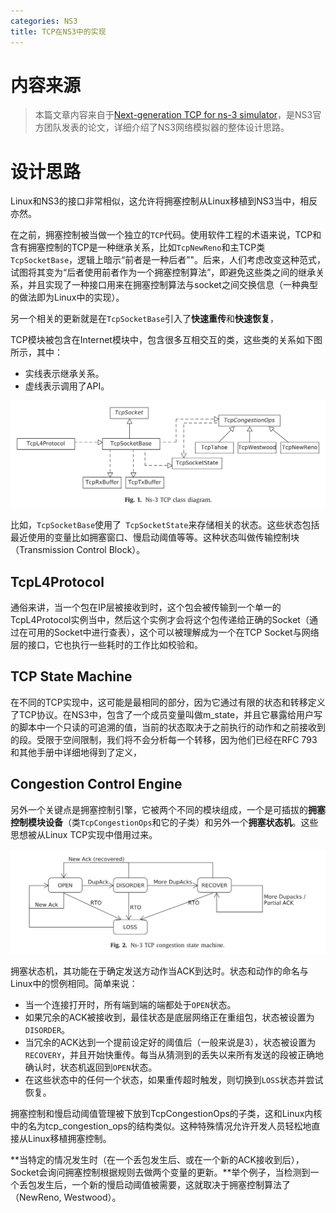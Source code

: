 ```yaml
---
categories: NS3
title: TCP在NS3中的实现
---
```


# 内容来源

> 本篇文章内容来自于[Next-generation TCP for ns-3 simulator](<https://www.sciencedirect.com/science/article/pii/S1569190X15300939>)，是NS3官方团队发表的论文，详细介绍了NS3网络模拟器的整体设计思路。

# 设计思路

Linux和NS3的接口非常相似，这允许将拥塞控制从Linux移植到NS3当中，相反亦然。

在之前，拥塞控制被当做一个独立的`TCP`代码。使用软件工程的术语来说，TCP和含有拥塞控制的TCP是一种继承关系，比如`TcpNewReno`和主TCP类`TcpSocketBase`，逻辑上暗示“前者是一种后者”"。后来，人们考虑改变这种范式，试图将其变为“后者使用前者作为一个拥塞控制算法”，即避免这些类之间的继承关系，并且实现了一种接口用来在拥塞控制算法与socket之间交换信息（一种典型的做法即为Linux中的实现）。

另一个相关的更新就是在`TcpSocketBase`引入了**快速重传**和**快速恢复**，

TCP模块被包含在Internet模块中，包含很多互相交互的类，这些类的关系如下图所示，其中：

- 实线表示继承关系。
- 虚线表示调用了API。

![](../../img/classes.png)

比如，`TcpSocketBase`使用了` TcpSocketState`来存储相关的状态。这些状态包括最近使用的变量比如拥塞窗口、慢启动阈值等等。这种状态叫做传输控制块（Transmission Control Block）。

## TcpL4Protocol

通俗来讲，当一个包在IP层被接收到时，这个包会被传输到一个单一的TcpL4Protocol实例当中，然后这个实例才会将这个包传递给正确的Socket（通过在可用的Socket中进行查表），这个可以被理解成为一个在TCP Socket与网络层的接口，它也执行一些耗时的工作比如校验和。

## TCP State Machine

在不同的TCP实现中，这可能是最相同的部分，因为它通过有限的状态和转移定义了TCP协议。在NS3中，包含了一个成员变量叫做m_state，并且它暴露给用户写的脚本中一个只读的可追溯的值，当前的状态取决于之前执行的动作和之前接收到的段。受限于空间限制，我们将不会分析每一个转移，因为他们已经在RFC 793和其他手册中详细地得到了定义，

## Congestion Control Engine

另外一个关键点是拥塞控制引擎，它被两个不同的模块组成，一个是可插拔的**拥塞控制模块设备**（类`TcpCongestionOps`和它的子类）和另外一个**拥塞状态机**。这些思想被从Linux TCP实现中借用过来。

![](../../img/congestion_state_machine.png)

拥塞状态机，其功能在于确定发送方动作当ACK到达时。状态和动作的命名与Linux中的惯例相同。简单来说：

- 当一个连接打开时，所有端到端的端都处于`OPEN`状态。
- 如果冗余的ACK被接收到，最佳状态是底层网络正在重组包，状态被设置为`DISORDER`。
- 当冗余的ACK达到一个提前设定好的阈值后（一般来说是3），状态被设置为`RECOVERY`，并且开始快重传。每当从猜测到的丢失以来所有发送的段被正确地确认时，状态机返回到`OPEN`状态。
- 在这些状态中的任何一个状态，如果重传超时触发，则切换到`LOSS`状态并尝试恢复。

拥塞控制和慢启动阈值管理被下放到TcpCongestionOps的子类，这和Linux内核中的名为tcp_congestion_ops的结构类似。这种特殊情况允许开发人员轻松地直接从Linux移植拥塞控制。

**当特定的情况发生时（在一个丢包发生后、或在一个新的ACK接收到后），Socket会询问拥塞控制根据规则去做两个变量的更新。**举个例子，当检测到一个丢包发生后，一个新的慢启动阈值被需要，这就取决于拥塞控制算法了（NewReno, Westwood）。

